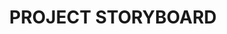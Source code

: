 ---
title: PROJECT STORYBOARD
published_at: 2024-07-24
snippet: Storyboard for my project
disable_html_sanitization: true
allow_math: true
---